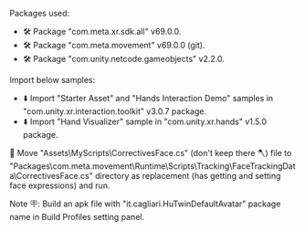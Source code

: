 
Packages used:

- 🛠️ Package "com.meta.xr.sdk.all" v69.0.0.
- 🛠️ Package "com.meta.movement" v69.0.0 (git).
- 🛠️ Package "com.unity.netcode.gameobjects" v2.2.0.

Import below samples:
- ⬇️ Import "Starter Asset" and "Hands Interaction Demo" samples in "com.unity.xr.interaction.toolkit" v3.0.7 package.
- ⬇️ Import "Hand Visualizer" sample in "com.unity.xr.hands" v1.5.0 package.

🚨 Move "Assets\MyScripts\CorrectivesFace.cs" (don't keep there 🪓) file to "Packages\com.meta.movement\Runtime\Scripts\Tracking\FaceTrackingData\CorrectivesFace.cs" directory as replacement (has getting and setting face expressions) and run.

Note 🪧: Build an apk file with "it.cagliari.HuTwinDefaultAvatar" package name in Build Profiles setting panel.